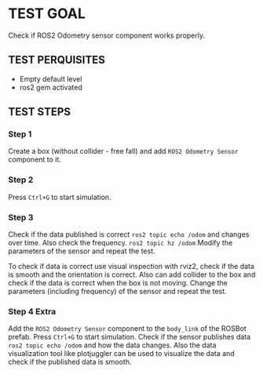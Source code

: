 # TEST GOAL

Check if ROS2 Odometry sensor component works properly.

## TEST PERQUISITES
- Empty default level
- ros2 gem activated

## TEST STEPS

### Step 1

Create a box (without collider - free fall) and add `ROS2 Odometry Sensor` component to it.

### Step 2

Press `Ctrl+G` to start simulation.

### Step 3

Check if the data published is correct `ros2 topic echo /odom` and changes over time. Also check the frequency. `ros2 topic hz /odom` Modify the parameters of the sensor and repeat the test.

To check if data is correct use visual inspection with rviz2, check if the data is smooth and the orientation is correct. Also can add collider to the box and check if the data is correct when the box is not moving. Change the parameters (including frequency) of the sensor and repeat the test.

### Step 4 Extra

Add the `ROS2 Odometry Sensor` component to the `body_link` of the ROSBot prefab. Press `Ctrl+G` to start simulation. Check if the sensor publishes data `ros2 topic echo /odom` and how the data changes. Also the data visualization tool like plotjuggler can be used to visualize the data and check if the published data is smooth.